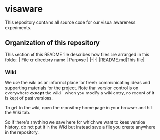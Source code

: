 # visaware

This repository contains all source code for our visual awareness experiments.

## Organization of this repository
This section of this README file describes how files are arranged in this folder.
| File or directory name | Purpose |
|-|-|
|README.md|This file|

### Wiki

We use the wiki as an informal place for freely communicating ideas and supporting materials for the project. Note that version control is on everywhere **except** the wiki - when you modify a wiki entry, no record of it is kept of past versions.

To get to the wiki, open the repository home page in your browser and hit the Wiki tab.

So if there's anything we save here for which we want to keep version history, do not put it in the Wiki but instead save a file you create anywhere in the repository.

